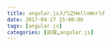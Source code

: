 ```yaml
---
title: angular.js入门之HelloWorld
date: 2017-04-27 15:00:00
tags: [angular.js]
categories: [前端,angular.js]
---
```




